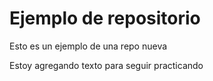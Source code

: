 # Ejemplo de repositorio

Esto es un ejemplo de una repo nueva

Estoy agregando texto para seguir practicando